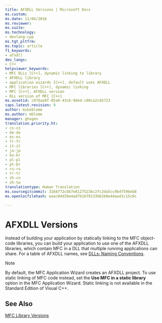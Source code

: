 ```yaml
---
title: AFXDLL Versions | Microsoft Docs
ms.custom: 
ms.date: 11/04/2016
ms.reviewer: 
ms.suite: 
ms.technology:
- devlang-cpp
ms.tgt_pltfrm: 
ms.topic: article
f1_keywords:
- afxdll
dev_langs:
- C++
helpviewer_keywords:
- MFC DLLs [C++], dynamic linking to library
- AFXDLL library
- application wizards [C++], default uses AFXDLL
- MFC libraries [C++], dynamic linking
- MFC [C++], AFXDLL version
- DLL version of MFC [C++]
ms.assetid: c078ae8f-85a9-43cb-9ded-c09ca2c45723
caps.latest.revision: 9
author: mikeblome
ms.author: mblome
manager: ghogen
translation.priority.ht:
- cs-cz
- de-de
- es-es
- fr-fr
- it-it
- ja-jp
- ko-kr
- pl-pl
- pt-br
- ru-ru
- tr-tr
- zh-cn
- zh-tw
translationtype: Human Translation
ms.sourcegitcommit: 3168772cbb7e8127523bc2fc2da5cc9b4f59beb8
ms.openlocfilehash: eaac84d39a4ad7b1679133b62b8e44aad1c15c0c

---
```

# AFXDLL Versions
Instead of building your application by statically linking to the MFC object-code libraries, you can build your application to use one of the AFXDLL libraries, which contain MFC in a DLL that multiple running applications can share. For a table of AFXDLL names, see [DLLs: Naming Conventions](../build/naming-conventions-for-mfc-dlls.md).  
  
> [!NOTE]
>  By default, the MFC Application Wizard creates an AFXDLL project. To use static linking of MFC code instead, set the **Use MFC in a static library** option in the MFC Application Wizard. Static linking is not available in the Standard Edition of Visual C++.  
  
## See Also  
 [MFC Library Versions](../mfc/mfc-library-versions.md)




<!--HONumber=Jan17_HO2-->


